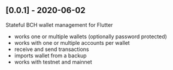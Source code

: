 ## [0.0.1] - 2020-06-02

Stateful BCH wallet management for Flutter
* works one or multiple wallets (optionally password protected)
* works with one or multiple accounts per wallet
* receive and send transactions
* imports wallet from a backup
* works with testnet and mainnet

